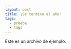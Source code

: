 ```yaml
---
layout: post
title: ¡Se termina el año!
tags:
  - prueba
  - tags
---
```


Este es un archivo de ejemplo.
